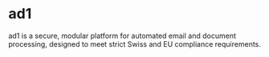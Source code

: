 # ad1
 ad1 is a secure, modular platform for automated email and document processing, designed to meet strict Swiss and EU compliance requirements. 
